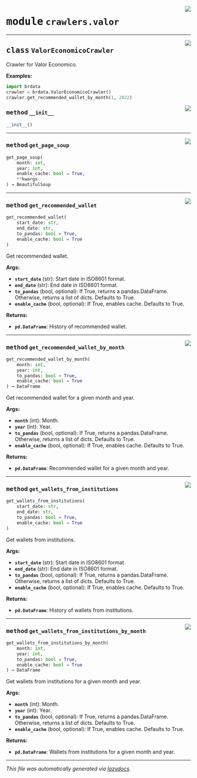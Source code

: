 <!-- markdownlint-disable -->

<a href="https://github.com/gabrielguarisa/brdata/blob/main/brdata/crawlers/valor.py#L0"><img align="right" style="float:right;" src="https://img.shields.io/badge/-source-cccccc?style=flat-square"></a>

# <kbd>module</kbd> `crawlers.valor`






---

<a href="https://github.com/gabrielguarisa/brdata/blob/main/brdata/crawlers/valor.py#L9"><img align="right" style="float:right;" src="https://img.shields.io/badge/-source-cccccc?style=flat-square"></a>

## <kbd>class</kbd> `ValorEconomicoCrawler`
Crawler for Valor Economico. 



**Examples:**
 

```python
import brdata
crawler = brdata.ValorEconomicoCrawler()
crawler.get_recommended_wallet_by_month(1, 2022)
``` 

<a href="https://github.com/gabrielguarisa/brdata/blob/main/brdata/crawlers/valor.py#L22"><img align="right" style="float:right;" src="https://img.shields.io/badge/-source-cccccc?style=flat-square"></a>

### <kbd>method</kbd> `__init__`

```python
__init__()
```








---

<a href="https://github.com/gabrielguarisa/brdata/blob/main/brdata/crawlers/valor.py#L27"><img align="right" style="float:right;" src="https://img.shields.io/badge/-source-cccccc?style=flat-square"></a>

### <kbd>method</kbd> `get_page_soup`

```python
get_page_soup(
    month: int,
    year: int,
    enable_cache: bool = True,
    **kwargs
) → BeautifulSoup
```





---

<a href="https://github.com/gabrielguarisa/brdata/blob/main/brdata/crawlers/valor.py#L159"><img align="right" style="float:right;" src="https://img.shields.io/badge/-source-cccccc?style=flat-square"></a>

### <kbd>method</kbd> `get_recommended_wallet`

```python
get_recommended_wallet(
    start_date: str,
    end_date: str,
    to_pandas: bool = True,
    enable_cache: bool = True
)
```

Get recommended wallet. 



**Args:**
 
 - <b>`start_date`</b> (str):  Start date in ISO8601 format. 
 - <b>`end_date`</b> (str):  End date in ISO8601 format. 
 - <b>`to_pandas`</b> (bool, optional):  If True, returns a pandas.DataFrame. Otherwise, returns a list of dicts. Defaults to True. 
 - <b>`enable_cache`</b> (bool, optional):  If True, enables cache. Defaults to True. 



**Returns:**
 
 - <b>`pd.DataFrame`</b>:  History of recommended wallet. 

---

<a href="https://github.com/gabrielguarisa/brdata/blob/main/brdata/crawlers/valor.py#L72"><img align="right" style="float:right;" src="https://img.shields.io/badge/-source-cccccc?style=flat-square"></a>

### <kbd>method</kbd> `get_recommended_wallet_by_month`

```python
get_recommended_wallet_by_month(
    month: int,
    year: int,
    to_pandas: bool = True,
    enable_cache: bool = True
) → DataFrame
```

Get recommended wallet for a given month and year. 



**Args:**
 
 - <b>`month`</b> (int):  Month. 
 - <b>`year`</b> (int):  Year. 
 - <b>`to_pandas`</b> (bool, optional):  If True, returns a pandas.DataFrame. Otherwise, returns a list of dicts. Defaults to True. 
 - <b>`enable_cache`</b> (bool, optional):  If True, enables cache. Defaults to True. 



**Returns:**
 
 - <b>`pd.DataFrame`</b>:  Recommended wallet for a given month and year. 

---

<a href="https://github.com/gabrielguarisa/brdata/blob/main/brdata/crawlers/valor.py#L185"><img align="right" style="float:right;" src="https://img.shields.io/badge/-source-cccccc?style=flat-square"></a>

### <kbd>method</kbd> `get_wallets_from_institutions`

```python
get_wallets_from_institutions(
    start_date: str,
    end_date: str,
    to_pandas: bool = True,
    enable_cache: bool = True
)
```

Get wallets from institutions. 



**Args:**
 
 - <b>`start_date`</b> (str):  Start date in ISO8601 format. 
 - <b>`end_date`</b> (str):  End date in ISO8601 format. 
 - <b>`to_pandas`</b> (bool, optional):  If True, returns a pandas.DataFrame. Otherwise, returns a list of dicts. Defaults to True. 
 - <b>`enable_cache`</b> (bool, optional):  If True, enables cache. Defaults to True. 



**Returns:**
 
 - <b>`pd.DataFrame`</b>:  History of wallets from institutions. 

---

<a href="https://github.com/gabrielguarisa/brdata/blob/main/brdata/crawlers/valor.py#L103"><img align="right" style="float:right;" src="https://img.shields.io/badge/-source-cccccc?style=flat-square"></a>

### <kbd>method</kbd> `get_wallets_from_institutions_by_month`

```python
get_wallets_from_institutions_by_month(
    month: int,
    year: int,
    to_pandas: bool = True,
    enable_cache: bool = True
) → DataFrame
```

Get wallets from institutions for a given month and year. 



**Args:**
 
 - <b>`month`</b> (int):  Month. 
 - <b>`year`</b> (int):  Year. 
 - <b>`to_pandas`</b> (bool, optional):  If True, returns a pandas.DataFrame. Otherwise, returns a list of dicts. Defaults to True. 
 - <b>`enable_cache`</b> (bool, optional):  If True, enables cache. Defaults to True. 



**Returns:**
 
 - <b>`pd.DataFrame`</b>:  Wallets from institutions for a given month and year. 




---

_This file was automatically generated via [lazydocs](https://github.com/ml-tooling/lazydocs)._
